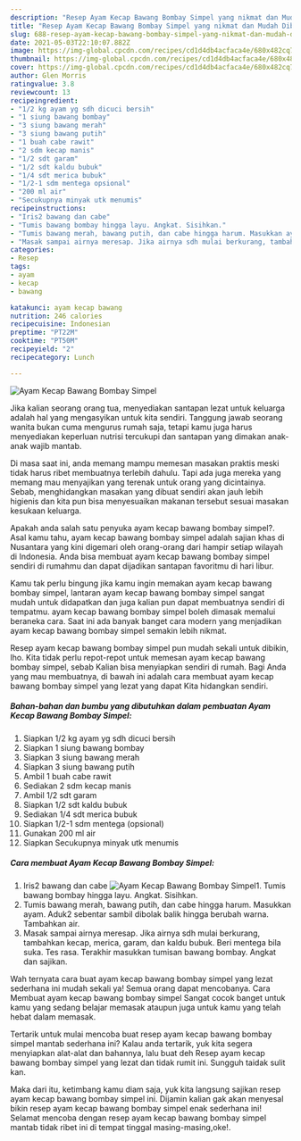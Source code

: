 ```yaml
---
description: "Resep Ayam Kecap Bawang Bombay Simpel yang nikmat dan Mudah Dibuat"
title: "Resep Ayam Kecap Bawang Bombay Simpel yang nikmat dan Mudah Dibuat"
slug: 688-resep-ayam-kecap-bawang-bombay-simpel-yang-nikmat-dan-mudah-dibuat
date: 2021-05-03T22:10:07.882Z
image: https://img-global.cpcdn.com/recipes/cd1d4db4acfaca4e/680x482cq70/ayam-kecap-bawang-bombay-simpel-foto-resep-utama.jpg
thumbnail: https://img-global.cpcdn.com/recipes/cd1d4db4acfaca4e/680x482cq70/ayam-kecap-bawang-bombay-simpel-foto-resep-utama.jpg
cover: https://img-global.cpcdn.com/recipes/cd1d4db4acfaca4e/680x482cq70/ayam-kecap-bawang-bombay-simpel-foto-resep-utama.jpg
author: Glen Morris
ratingvalue: 3.8
reviewcount: 13
recipeingredient:
- "1/2 kg ayam yg sdh dicuci bersih"
- "1 siung bawang bombay"
- "3 siung bawang merah"
- "3 siung bawang putih"
- "1 buah cabe rawit"
- "2 sdm kecap manis"
- "1/2 sdt garam"
- "1/2 sdt kaldu bubuk"
- "1/4 sdt merica bubuk"
- "1/2-1 sdm mentega opsional"
- "200 ml air"
- "Secukupnya minyak utk menumis"
recipeinstructions:
- "Iris2 bawang dan cabe"
- "Tumis bawang bombay hingga layu. Angkat. Sisihkan."
- "Tumis bawang merah, bawang putih, dan cabe hingga harum. Masukkan ayam. Aduk2 sebentar sambil dibolak balik hingga berubah warna. Tambahkan air."
- "Masak sampai airnya meresap. Jika airnya sdh mulai berkurang, tambahkan kecap, merica, garam, dan kaldu bubuk. Beri mentega bila suka. Tes rasa. Terakhir masukkan tumisan bawang bombay. Angkat dan sajikan."
categories:
- Resep
tags:
- ayam
- kecap
- bawang

katakunci: ayam kecap bawang 
nutrition: 246 calories
recipecuisine: Indonesian
preptime: "PT22M"
cooktime: "PT50M"
recipeyield: "2"
recipecategory: Lunch

---
```



![Ayam Kecap Bawang Bombay Simpel](https://img-global.cpcdn.com/recipes/cd1d4db4acfaca4e/680x482cq70/ayam-kecap-bawang-bombay-simpel-foto-resep-utama.jpg)

Jika kalian seorang orang tua, menyediakan santapan lezat untuk keluarga adalah hal yang mengasyikan untuk kita sendiri. Tanggung jawab seorang  wanita bukan cuma mengurus rumah saja, tetapi kamu juga harus menyediakan keperluan nutrisi tercukupi dan santapan yang dimakan anak-anak wajib mantab.

Di masa  saat ini, anda memang mampu memesan masakan praktis meski tidak harus ribet membuatnya terlebih dahulu. Tapi ada juga mereka yang memang mau menyajikan yang terenak untuk orang yang dicintainya. Sebab, menghidangkan masakan yang dibuat sendiri akan jauh lebih higienis dan kita pun bisa menyesuaikan makanan tersebut sesuai masakan kesukaan keluarga. 



Apakah anda salah satu penyuka ayam kecap bawang bombay simpel?. Asal kamu tahu, ayam kecap bawang bombay simpel adalah sajian khas di Nusantara yang kini digemari oleh orang-orang dari hampir setiap wilayah di Indonesia. Anda bisa membuat ayam kecap bawang bombay simpel sendiri di rumahmu dan dapat dijadikan santapan favoritmu di hari libur.

Kamu tak perlu bingung jika kamu ingin memakan ayam kecap bawang bombay simpel, lantaran ayam kecap bawang bombay simpel sangat mudah untuk didapatkan dan juga kalian pun dapat membuatnya sendiri di tempatmu. ayam kecap bawang bombay simpel boleh dimasak memalui beraneka cara. Saat ini ada banyak banget cara modern yang menjadikan ayam kecap bawang bombay simpel semakin lebih nikmat.

Resep ayam kecap bawang bombay simpel pun mudah sekali untuk dibikin, lho. Kita tidak perlu repot-repot untuk memesan ayam kecap bawang bombay simpel, sebab Kalian bisa menyiapkan sendiri di rumah. Bagi Anda yang mau membuatnya, di bawah ini adalah cara membuat ayam kecap bawang bombay simpel yang lezat yang dapat Kita hidangkan sendiri.

<!--inarticleads1-->

##### Bahan-bahan dan bumbu yang dibutuhkan dalam pembuatan Ayam Kecap Bawang Bombay Simpel:

1. Siapkan 1/2 kg ayam yg sdh dicuci bersih
1. Siapkan 1 siung bawang bombay
1. Siapkan 3 siung bawang merah
1. Siapkan 3 siung bawang putih
1. Ambil 1 buah cabe rawit
1. Sediakan 2 sdm kecap manis
1. Ambil 1/2 sdt garam
1. Siapkan 1/2 sdt kaldu bubuk
1. Sediakan 1/4 sdt merica bubuk
1. Siapkan 1/2-1 sdm mentega (opsional)
1. Gunakan 200 ml air
1. Siapkan Secukupnya minyak utk menumis




<!--inarticleads2-->

##### Cara membuat Ayam Kecap Bawang Bombay Simpel:

1. Iris2 bawang dan cabe
<img src="https://img-global.cpcdn.com/steps/e3afb20b79a51a98/160x128cq70/ayam-kecap-bawang-bombay-simpel-langkah-memasak-1-foto.jpg" alt="Ayam Kecap Bawang Bombay Simpel">1. Tumis bawang bombay hingga layu. Angkat. Sisihkan.
1. Tumis bawang merah, bawang putih, dan cabe hingga harum. Masukkan ayam. Aduk2 sebentar sambil dibolak balik hingga berubah warna. Tambahkan air.
1. Masak sampai airnya meresap. Jika airnya sdh mulai berkurang, tambahkan kecap, merica, garam, dan kaldu bubuk. Beri mentega bila suka. Tes rasa. Terakhir masukkan tumisan bawang bombay. Angkat dan sajikan.




Wah ternyata cara buat ayam kecap bawang bombay simpel yang lezat sederhana ini mudah sekali ya! Semua orang dapat mencobanya. Cara Membuat ayam kecap bawang bombay simpel Sangat cocok banget untuk kamu yang sedang belajar memasak ataupun juga untuk kamu yang telah hebat dalam memasak.

Tertarik untuk mulai mencoba buat resep ayam kecap bawang bombay simpel mantab sederhana ini? Kalau anda tertarik, yuk kita segera menyiapkan alat-alat dan bahannya, lalu buat deh Resep ayam kecap bawang bombay simpel yang lezat dan tidak rumit ini. Sungguh taidak sulit kan. 

Maka dari itu, ketimbang kamu diam saja, yuk kita langsung sajikan resep ayam kecap bawang bombay simpel ini. Dijamin kalian gak akan menyesal bikin resep ayam kecap bawang bombay simpel enak sederhana ini! Selamat mencoba dengan resep ayam kecap bawang bombay simpel mantab tidak ribet ini di tempat tinggal masing-masing,oke!.

